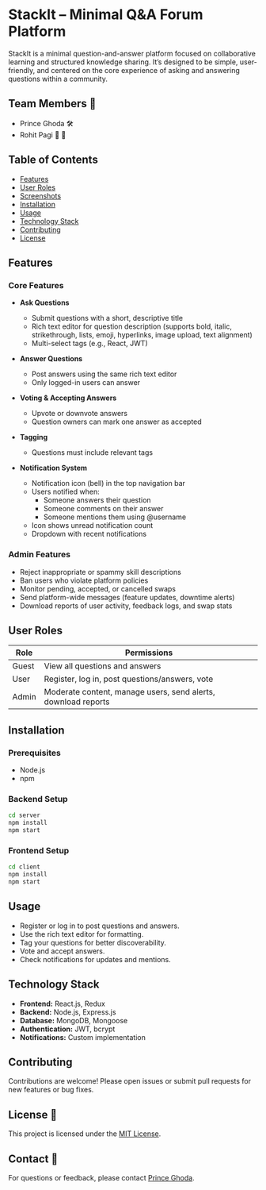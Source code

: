 # StackIt – Minimal Q&A Forum Platform

StackIt is a minimal question-and-answer platform focused on collaborative learning and structured knowledge sharing. It’s designed to be simple, user-friendly, and centered on the core experience of asking and answering questions within a community.


## Team Members 👥
  - Prince Ghoda 🛠️
  - Rohit Pagi 🚀 🎨

## Table of Contents

- [Features](#features)
- [User Roles](#user-roles)
- [Screenshots](#screenshots)
- [Installation](#installation)
- [Usage](#usage)
- [Technology Stack](#technology-stack)
- [Contributing](#contributing)
- [License](#license)

## Features

### Core Features

- **Ask Questions**
  - Submit questions with a short, descriptive title
  - Rich text editor for question description (supports bold, italic, strikethrough, lists, emoji, hyperlinks, image upload, text alignment)
  - Multi-select tags (e.g., React, JWT)

- **Answer Questions**
  - Post answers using the same rich text editor
  - Only logged-in users can answer

- **Voting & Accepting Answers**
  - Upvote or downvote answers
  - Question owners can mark one answer as accepted

- **Tagging**
  - Questions must include relevant tags

- **Notification System**
  - Notification icon (bell) in the top navigation bar
  - Users notified when:
    - Someone answers their question
    - Someone comments on their answer
    - Someone mentions them using @username
  - Icon shows unread notification count
  - Dropdown with recent notifications

### Admin Features

- Reject inappropriate or spammy skill descriptions
- Ban users who violate platform policies
- Monitor pending, accepted, or cancelled swaps
- Send platform-wide messages (feature updates, downtime alerts)
- Download reports of user activity, feedback logs, and swap stats

## User Roles

| Role   | Permissions                                                                 |
|--------|-----------------------------------------------------------------------------|
| Guest  | View all questions and answers                                              |
| User   | Register, log in, post questions/answers, vote                              |
| Admin  | Moderate content, manage users, send alerts, download reports               |


## Installation

### Prerequisites

- Node.js
- npm

### Backend Setup

```bash
cd server
npm install
npm start
```

### Frontend Setup

```bash
cd client
npm install
npm start
```

## Usage

- Register or log in to post questions and answers.
- Use the rich text editor for formatting.
- Tag your questions for better discoverability.
- Vote and accept answers.
- Check notifications for updates and mentions.

## Technology Stack

- **Frontend:** React.js, Redux
- **Backend:** Node.js, Express.js
- **Database:** MongoDB, Mongoose
- **Authentication:** JWT, bcrypt
- **Notifications:** Custom implementation

## Contributing

Contributions are welcome! Please open issues or submit pull requests for new features or bug fixes.

## License 📄

This project is licensed under the [MIT License](LICENSE).

## Contact 📧

For questions or feedback, please contact [Prince Ghoda](mailto:princepatel61141@gmail.com).